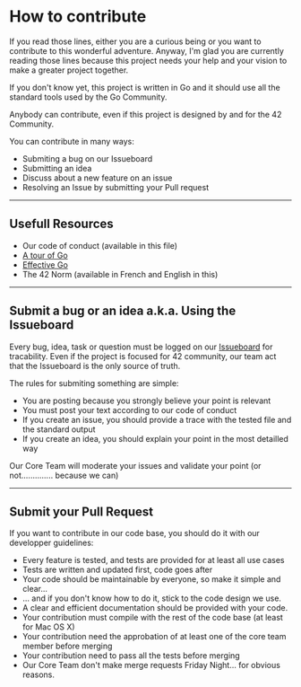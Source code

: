 # How to contribute

If you read those lines, either you are a curious being or you want to contribute to this wonderful adventure. Anyway, I'm glad you are currently reading those lines because this project needs your help and your vision to make a greater project together.

If you don't know yet, this project is written in Go and it should use all the standard tools used by the Go Community.

Anybody can contribute, even if this project is designed by and for the 42 Community.

You can contribute in many ways:
* Submiting a bug on our Issueboard
* Submitting an idea
* Discuss about a new feature on an issue
* Resolving an Issue by submitting your Pull request

---

## Usefull Resources

* Our code of conduct (available in this file)
* [A tour of Go](https://tour.golang.org/) 
* [Effective Go](https://golang.org/doc/effective_go.html)
* The 42 Norm (available in French and English in this)

---

## Submit a bug or an idea a.k.a. Using the Issueboard

Every bug, idea, task or question must be logged on our [Issueboard](https://github.com/c-t-n/ziggurat/issues) for tracability. Even if the project is focused for 42 community, our team act that the Issueboard is the only source of truth.

The rules for submiting something are simple:
* You are posting because you strongly believe your point is relevant
* You must post your text according to our code of conduct
* If you create an issue, you should provide a trace with the tested file and the standard output
* If you create an idea, you should explain your point in the most detailled way

Our Core Team will moderate your issues and validate your point (or not.............. because we can)

---

## Submit your Pull Request

If you want to contribute in our code base, you should do it with our developper guidelines:

* Every feature is tested, and tests are provided for at least all use cases
* Tests are written and updated first, code goes after
* Your code should be maintainable by everyone, so make it simple and clear...
* ... and if you don't know how to do it, stick to the code design we use.
* A clear and efficient documentation should be provided with your code.
* Your contribution must compile with the rest of the code base (at least for Mac OS X)
* Your contribution need the approbation of at least one of the core team member before merging
* Your contribution need to pass all the tests before merging
* Our Core Team don't make merge requests Friday Night... for obvious reasons.
